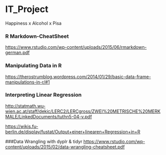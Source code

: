 # IT_Project
Happiness x Alcohol x Pisa

### R Markdown-CheatSheet
https://www.rstudio.com/wp-content/uploads/2015/06/rmarkdown-german.pdf

### Manipulating Data in R
https://therostrumblog.wordpress.com/2014/01/29/basic-data-frame-manipulations-in-r/#1

### Interpreting Linear Regression
http://statmath.wu-wien.ac.at/staff/dekic/LERC2/LERCgross/ZWEI%20METRISCHE%20MERKMALE/LinkedDocuments/tuthn5-04-v.pdf

https://wikis.fu-berlin.de/display/fustat/Output+einer+linearen+Regression+in+R

###Data Wrangling with dyplr & tidyr
https://www.rstudio.com/wp-content/uploads/2015/02/data-wrangling-cheatsheet.pdf
